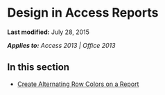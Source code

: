 
# Design in Access Reports

 **Last modified:** July 28, 2015

 _**Applies to:** Access 2013 | Office 2013_

## In this section


-  [Create Alternating Row Colors on a Report](ea37a0cb-9057-e268-28a7-183751c8a1b8.md)
    
